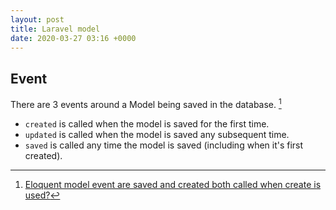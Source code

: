 ```yaml
---
layout: post
title: Laravel model
date: 2020-03-27 03:16 +0000
---
```



## Event
There are 3 events around a Model being saved in the database. [^1]

[^1]: [Eloquent model event are saved and created both called when create is used?](https://stackoverflow.com/questions/37158491/eloquent-model-event-are-saved-and-created-both-called-when-create-is-used)

* `created` is called when the model is saved for the first time.
* `updated` is called when the model is saved any subsequent time.
* `saved` is called any time the model is saved (including when it's first created).